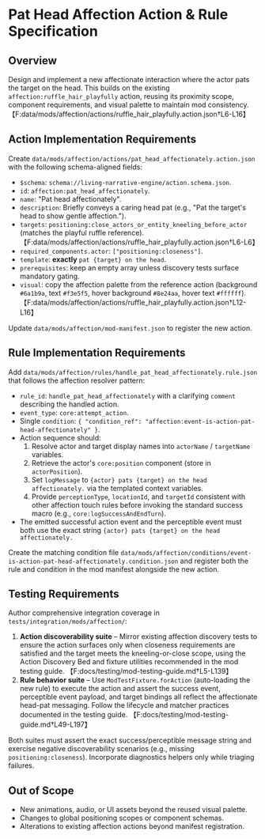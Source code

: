 # Pat Head Affection Action & Rule Specification

## Overview

Design and implement a new affectionate interaction where the actor pats the target on the head. This builds on the existing
`affection:ruffle_hair_playfully` action, reusing its proximity scope, component requirements, and visual palette to maintain
mod consistency. 【F:data/mods/affection/actions/ruffle_hair_playfully.action.json†L6-L16】

## Action Implementation Requirements

Create `data/mods/affection/actions/pat_head_affectionately.action.json` with the following schema-aligned fields:

- `$schema`: `schema://living-narrative-engine/action.schema.json`.
- `id`: `affection:pat_head_affectionately`.
- `name`: "Pat head affectionately".
- `description`: Briefly conveys a caring head pat (e.g., "Pat the target's head to show gentle affection.").
- `targets`: `positioning:close_actors_or_entity_kneeling_before_actor` (matches the playful ruffle reference). 【F:data/mods/affection/actions/ruffle_hair_playfully.action.json†L6-L6】
- `required_components.actor`: `["positioning:closeness"]`.
- `template`: **exactly** `pat {target} on the head`.
- `prerequisites`: keep an empty array unless discovery tests surface mandatory gating.
- `visual`: copy the affection palette from the reference action (background `#6a1b9a`, text `#f3e5f5`, hover background `#8e24aa`, hover text `#ffffff`). 【F:data/mods/affection/actions/ruffle_hair_playfully.action.json†L12-L16】

Update `data/mods/affection/mod-manifest.json` to register the new action.

## Rule Implementation Requirements

Add `data/mods/affection/rules/handle_pat_head_affectionately.rule.json` that follows the affection resolver pattern:

- `rule_id`: `handle_pat_head_affectionately` with a clarifying `comment` describing the handled action.
- `event_type`: `core:attempt_action`.
- Single `condition`: `{ "condition_ref": "affection:event-is-action-pat-head-affectionately" }`.
- Action sequence should:
  1. Resolve actor and target display names into `actorName` / `targetName` variables.
  2. Retrieve the actor's `core:position` component (store in `actorPosition`).
  3. Set `logMessage` to `{actor} pats {target} on the head affectionately.` via the templated context variables.
  4. Provide `perceptionType`, `locationId`, and `targetId` consistent with other affection touch rules before invoking the
     standard success macro (e.g., `core:logSuccessAndEndTurn`).
- The emitted successful action event and the perceptible event must both use the exact string `{actor} pats {target} on the head affectionately.`

Create the matching condition file `data/mods/affection/conditions/event-is-action-pat-head-affectionately.condition.json` and register both the rule and condition in the mod manifest alongside the new action.

## Testing Requirements

Author comprehensive integration coverage in `tests/integration/mods/affection/`:

1. **Action discoverability suite** – Mirror existing affection discovery tests to ensure the action surfaces only when
   closeness requirements are satisfied and the target meets the kneeling-or-close scope, using the Action Discovery Bed and
   fixture utilities recommended in the mod testing guide. 【F:docs/testing/mod-testing-guide.md†L5-L139】
2. **Rule behavior suite** – Use `ModTestFixture.forAction` (auto-loading the new rule) to execute the action and assert the
   success event, perceptible event payload, and target bindings all reflect the affectionate head-pat messaging. Follow the
   lifecycle and matcher practices documented in the testing guide. 【F:docs/testing/mod-testing-guide.md†L49-L197】

Both suites must assert the exact success/perceptible message string and exercise negative discoverability scenarios (e.g.,
missing `positioning:closeness`). Incorporate diagnostics helpers only while triaging failures.

## Out of Scope

- New animations, audio, or UI assets beyond the reused visual palette.
- Changes to global positioning scopes or component schemas.
- Alterations to existing affection actions beyond manifest registration.
